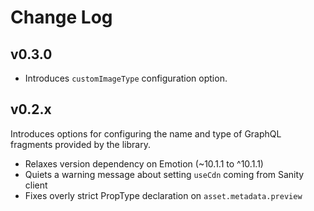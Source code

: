 # Change Log

## v0.3.0

- Introduces `customImageType` configuration option.

## v0.2.x

Introduces options for configuring the name and type of GraphQL fragments
provided by the library.

- Relaxes version dependency on Emotion (~10.1.1 to ^10.1.1)
- Quiets a warning message about setting `useCdn` coming from Sanity client
- Fixes overly strict PropType declaration on `asset.metadata.preview`
